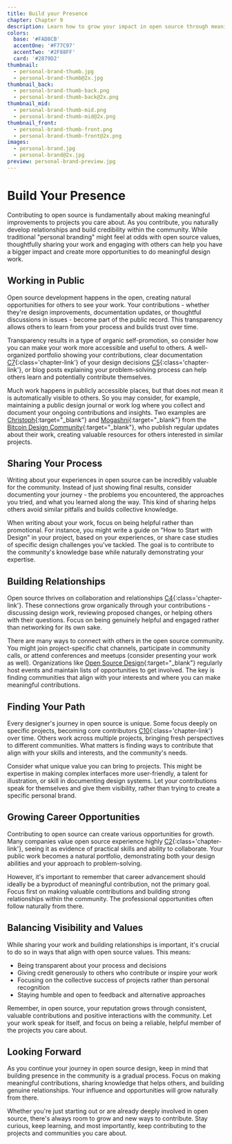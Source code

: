 ```yaml
---
title: Build your Presence
chapter: Chapter 9
description: Learn how to grow your impact in open source through meaningful design contributions. Discover ways to share your work, build relationships, and create opportunities while respecting community values.
colors:
  base: '#FAD8CB'
  accentOne: '#F77C97'
  accentTwo: '#2F88FF'
  card: '#2879D2'
thumbnail:
  - personal-brand-thumb.jpg
  - personal-brand-thumb@2x.jpg
thumbnail_back:
  - personal-brand-thumb-back.png
  - personal-brand-thumb-back@2x.png
thumbnail_mid:
  - personal-brand-thumb-mid.png
  - personal-brand-thumb-mid@2x.png
thumbnail_front:
  - personal-brand-thumb-front.png
  - personal-brand-thumb-front@2x.png
images:
  - personal-brand.jpg
  - personal-brand@2x.jpg
preview: personal-brand-preview.jpg
---
```


# Build Your Presence

Contributing to open source is fundamentally about making meaningful improvements to projects you care about. As you contribute, you naturally develop relationships and build credibility within the community. While traditional "personal branding" might feel at odds with open source values, thoughtfully sharing your work and engaging with others can help you have a bigger impact and create more opportunities to do meaningful design work.

## Working in Public

Open source development happens in the open, creating natural opportunities for others to see your work. Your contributions - whether they're design improvements, documentation updates, or thoughtful discussions in issues - become part of the public record. This transparency allows others to learn from your process and builds trust over time.

Transparency results in a type of organic self-promotion, so consider how you can make your work more accessible and useful to others. A well-organized portfolio showing your contributions, clear documentation [C7](/7-design-for-collaboration#documentation-that-fits){:class='chapter-link'} of your design decisions [C5](/5-design-process#community-led-design-approaches){:class='chapter-link'}, or blog posts explaining your problem-solving process can help others learn and potentially contribute themselves.

Much work happens in publicly accessible places, but that does not mean it is automatically visible to others. So you may consider, for example, maintaining a public design journal or work log where you collect and document your ongoing contributions and insights. Two examples are [Christoph](https://gbks.substack.com){:target="_blank"} and [Mogashni](https://mogashni.substack.com){:target="_blank"} from the [Bitcoin Design Community](https://bitcoin.design/){:target="_blank"}, who publish regular updates about their work, creating valuable resources for others interested in similar projects.

## Sharing Your Process

Writing about your experiences in open source can be incredibly valuable for the community. Instead of just showing final results, consider documenting your journey - the problems you encountered, the approaches you tried, and what you learned along the way. This kind of sharing helps others avoid similar pitfalls and builds collective knowledge.

When writing about your work, focus on being helpful rather than promotional. For instance, you might write a guide on "How to Start with Design" in your project, based on your experiences, or share case studies of specific design challenges you've tackled. The goal is to contribute to the community's knowledge base while naturally demonstrating your expertise.

## Building Relationships

Open source thrives on collaboration and relationships [C4](/4-collaborative-workflows){:class='chapter-link'}. These connections grow organically through your contributions - discussing design work, reviewing proposed changes, or helping others with their questions. Focus on being genuinely helpful and engaged rather than networking for its own sake.

There are many ways to connect with others in the open source community. You might join project-specific chat channels, participate in community calls, or attend conferences and meetups (consider presenting your work as well). Organizations like [Open Source Design](https://opensourcedesign.net){:target="_blank"} regularly host events and maintain lists of opportunities to get involved. The key is finding communities that align with your interests and where you can make meaningful contributions.

## Finding Your Path

Every designer's journey in open source is unique. Some focus deeply on specific projects, becoming core contributors [C10](/10-advanced-topics#leading-design-initiatives){:class='chapter-link'} over time. Others work across multiple projects, bringing fresh perspectives to different communities. What matters is finding ways to contribute that align with your skills and interests, and the community's needs.

Consider what unique value you can bring to projects. This might be expertise in making complex interfaces more user-friendly, a talent for illustration, or skill in documenting design systems. Let your contributions speak for themselves and give them visibility, rather than trying to create a specific personal brand.

## Growing Career Opportunities

Contributing to open source can create various opportunities for growth. Many companies value open source experience highly [C2](/2-the-designers-role){:class='chapter-link'}, seeing it as evidence of practical skills and ability to collaborate. Your public work becomes a natural portfolio, demonstrating both your design abilities and your approach to problem-solving.

However, it's important to remember that career advancement should ideally be a byproduct of meaningful contribution, not the primary goal. Focus first on making valuable contributions and building strong relationships within the community. The professional opportunities often follow naturally from there.

## Balancing Visibility and Values

While sharing your work and building relationships is important, it's crucial to do so in ways that align with open source values. This means:

- Being transparent about your process and decisions
- Giving credit generously to others who contribute or inspire your work
- Focusing on the collective success of projects rather than personal recognition
- Staying humble and open to feedback and alternative approaches

Remember, in open source, your reputation grows through consistent, valuable contributions and positive interactions with the community. Let your work speak for itself, and focus on being a reliable, helpful member of the projects you care about.

## Looking Forward

As you continue your journey in open source design, keep in mind that building presence in the community is a gradual process. Focus on making meaningful contributions, sharing knowledge that helps others, and building genuine relationships. Your influence and opportunities will grow naturally from there.

Whether you're just starting out or are already deeply involved in open source, there's always room to grow and new ways to contribute. Stay curious, keep learning, and most importantly, keep contributing to the projects and communities you care about.